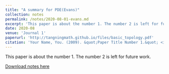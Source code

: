 ```yaml
---
title: "A summary for PDE(Evans)"
collection: notes
permalink: /notes/2020-08-01-evans.md
excerpt: 'This paper is about the number 1. The number 2 is left for future work.'
date: 2020-08
venue: 'Journal 1'
paperurl: 'http://tangningmath.github.io/files/basic_topology.pdf'
citation: 'Your Name, You. (2009). &quot;Paper Title Number 1.&quot; <i>Journal 1</i>. 1(1).'
---
```

This paper is about the number 1. The number 2 is left for future work.

[Download notes here](http://tangningmath.github.io/files/basic_topology.pdf)

